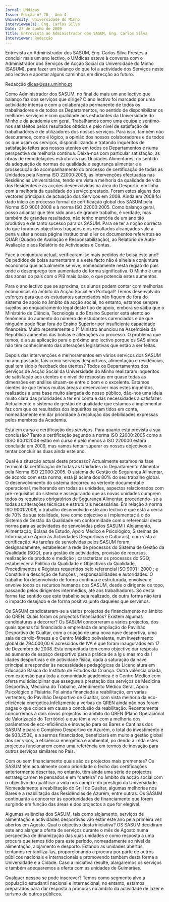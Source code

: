 ```yaml
---
Jornal: UMdicas
Issue: Edição nº 70 - Ano 4
University: Universidade do Minho
Interviewee(s): Eng. Carlos Silva
Date: 27 de Junho de 2009
Title: Entrevista ao Administrador dos SASUM, Eng. Carlos Silva
Interviewer: Redacção
---
```


Entrevista ao Administrador dos SASUM, Eng. Carlos Silva
Prestes a concluir mais um ano lectivo, o UMdicas esteve à
conversa com o Administrador dos Serviços de Acção Social da
Universidade do Minho (SASUM), para fazer um balanço do que foi
a actividade dos Serviços neste ano lectivo e apontar alguns caminhos em
direcção ao futuro.

Redacção
dicas@sas.uminho.pt

Como Administrador dos SASUM,
no final de mais um ano lectivo
que balanço faz dos serviços
que dirige?
O ano lectivo foi marcado por uma
actividade intensa e com a
colaboração permanente de todos
os trabalhadores e de todos os
Departamentos, no sentido de
disponibilizar os melhores
serviços e com qualidade aos
estudantes da Universidade do
Minho e da academia em geral.
Trabalhámos como
uma equipa e
sentimo-nos
satisfeitos pelos
resultados obtidos e
pelo nível de
satisfação de
trabalhadores e de
utilizadores dos
nossos serviços.
Para isso, também não
descuramos, como é lógico, a
opinião dos nossos colaboradores
e de todos os que usam os
serviços, disponibilizando e
tratando inquéritos de satisfação
feitos aos nossos utentes em
todos os Departamentos e numa
perspectiva de melhoria continua.
Deixa-nos com particular
satisfação, as obras de
remodelações estruturais nas
Unidades Alimentares, no sentido
da adequação de normas de
qualidade e segurança alimentar e
a prossecução do
acompanhamento do processo de
certificação de todas as Unidades
pela Norma ISO 22000:2005, as
intervenções efectuadas nas
Residências Universitárias, tendo
em vista a melhoria da qualidade
de vida dos Residentes e as
acções desenvolvidas na área do
Desporto, em linha com a melhoria
da qualidade do serviço prestado.
Foram estes alguns dos vectores
principais de actuação dos
Serviços em 2008. Ainda em 2008
foi dado início ao processo formal
de certificação global dos SASUM
pela Norma ISO 9001:2008 e à
norma ISO 22000:2005.
Como balanço geral,
posso adiantar que
têm sido anos de
grande trabalho, é
verdade, mas
também de grandes
resultados, não
tenho memória de
um ano tão
produtivo e de tanto
sucesso para os
SASUM.
Para se ter a noção correcta do que
foram os objectivos traçados e os
resultados alcançados vale a pena
visitar a nossa página
institucional e ler os documentos
referentes ao QUAR (Quadro de
Avaliação e Responsabilização),
ao Relatório de Auto-Avaliação e
aos Relatório de Actividades e
Contas.

Face à conjuntura actual,
verificaram-se mais pedidos de
bolsa este ano?
Os pedidos de bolsa aumentaram
e a este facto não é alheia a
conjuntura económica que
actualmente se vive,
nomeadamente nesta região do
país onde o desemprego tem
aumentado de forma significativa.
O Minho é uma das zonas do país
com o PIB mais baixo, o que
potencia estes aumentos.

Para o ano lectivo que se
aproxima, os alunos podem
contar com melhorias
económicas no âmbito da Acção
Social em Portugal?
Temos desenvolvido esforços para
que os estudantes carenciados
não fiquem de fora do sistema de
apoio no âmbito da acção social,
no entanto, estamos sempre
sujeitos ao enquadramento legal
deste tipo de apoio, embora se
saiba que o Ministério de Ciência,
Tecnologia e do Ensino Superior
está atento ao fenómeno do
aumento do número de
estudantes carenciados e de que
ninguém pode ficar fora do Ensino
Superior por insuficiente
capacidade financeira.
Muito recentemente o 1º Ministro
anunciou na Assembleia da
República aumentos das bolsas e
alterações ao processo. O
problema que temos, é a sua
aplicação para o próximo ano
lectivo porque os SAS ainda não
têm conhecimento das alterações
legislativas que estão a ser feitas.

Depois das intervenções e
melhoramentos em vários
serviços dos SASUM no ano
passado, tais como serviços
desportivos, alimentação e
residências, qual tem sido o
feedback dos utentes?
Todos os Departamentos dos
Serviços de Acção Social da
Universidade do Minho realizaram
inquéritos de satisfação aos
utentes e o nível de respostas em
quase todas as dimensões em
análise situam-se entre o bom e o
excelente. Estamos cientes de que
temos muitas áreas a desenvolver
mas estes inquéritos, realizados a
uma base muito alargada do nosso
público, dão-nos uma ideia muito
clara das prioridades a ter em
conta e das necessidades a
satisfazer.
Actualmente o
sistema de gestão
de qualidade que
estamos a
implementar faz
com que os
resultados dos
inquéritos sejam
tidos em conta,
nomeadamente em
dar prioridade à
resolução das
debilidades
expressas pelos
membros da
Academia.

Está em curso a certificação dos
serviços. Para quanto está
prevista a sua conclusão?
Tanto a certificação segundo a
norma ISO 22000:2005 como a
ISSO 9001:2008 estão em curso e
pelo menos a ISO 220000 estará
concluída em 2009, mas vamos
tentar superar os nossos
objectivos e tentar concluir as
duas ainda este ano.

Qual é a situação actual deste
processo?
Actualmente estamos na fase
terminal da certificação de todas
as Unidades do Departamento
Alimentar pela Norma ISO
22000:2005. O sistema de Gestão
de Segurança Alimentar, de acordo
com esta norma, está já acima dos
80% do seu trabalho global. O
desenvolvimento do sistema
decorreu na vertente documental
e operacional, melhorando em
todas as unidades, aspectos
relacionados com pré-requisitos
do sistema e assegurando que as
novas unidades cumprem todos
os requisitos obrigatórios de
Segurança Alimentar, procedendo-
se a todas as alterações
técnicas e estruturais
necessárias.
Em relação à norma ISO
9001:2008, o trabalho
desenvolvido este ano
lectivo e que está a cerca
de 70% da sua totalidade,
teve como objectivo a
i mplementaç ã o do
Sistema de Gestão da
Qualidade em
conformidade com o
referencial desta norma
para as actividades
de senvolvidas pelos
SASUM ( Alojamento,
Alimentação, Bolsas de
Estudo, Apoio Médico e
Psicológico, Sistemas de
Informação e Apoio às
Actividades Desportivas e
Culturais), com vista à
certificação. As tarefas
de senvolvidas pelos
SASUM foram,
designadamente,
estabelecer a rede de
processos do Sistema de
Gestão da Qualidade
(SGQ), para gestão de
actividades, provisão de
recursos, realização de
produto e medição ;
caracterizar os processos
do SGQ; estabelecer a
Política da Qualidade e
Objectivos da Qualidade,
Procedimentos e Registos
requeridos pelo referencial
ISO 9001 : 2000 ; e
Constituir a descrição de
funções ,
responsabilidades e
autoridades.
O trabalho foi
desenvolvido de forma
contínua e estruturada,
envolveu e envolve todos
os recursos humanos dos
SASUM, desde o dirigente
de topo, passando pelos
dirigentes intermédios,
até aos trabalhadores.
Só desta forma
faz sentido que
este trabalho
seja realizado,
de outra forma
não terá o
impacto
desejado e de
forma positiva
junto daqueles que
servimos.

Os SASUM candidataram-se a
vários projectos de
financiamento no âmbito do
QREN. Quais foram os projectos
financiados? Existem algumas
candidaturas a decorrer?
Os SASUM concorreram a vários
projectos, dos quais apenas foi
financiado a empreitada de
ampliação do Pavilhão Desportivo
de Gualtar, com a criação de uma
nova nave desportiva, uma sala de
cardio-fitness e o Centro Médico
polivalente, num investimento
global de 794.000,00 € acrescidos
de IVA e que foram inaugurados em
17 de Dezembro de 2008. Esta
empreitada tem como objectivo
dar resposta ao aumento de
espaço desportivo para a prática
de a lg u mas mo da l idades
desportivas e de actividade física,
dada a saturação da nave principal
e responder às necessidades
pedagógicas da Licenciatura em
Educação Básica do Instituto de
Estudos da Criança. Outra valência
criada, com extensão para toda a
comunidade académica é o Centro
Médico com oferta multidisciplinar
que assegure a prestação dos
serviços de Medicina Desportiva,
Medicina do Trabalho, Atendimento
Médico Geral, Apoio Psicológico e
Fisiatria.
Foi ainda financiada a reabilitação,
em várias vertentes, do Pavilhão
Desportivo de Gualtar, com vista
melhoria da eco-eficiência
energética.Infelizmente a verbas
do QREN ainda não nos
foram pagas o que coloca
em causa a conclusão da
reabilitação.
Recentemente
concorremos a dois novos
projectos no âmbito do
QREN (Plano Operacional
de Valorização do
Território) e que têm a ver
com a melhoria dos
parâmetros de eco-eficiência 
e inovação para
os Bares e Cantinas dos
SASUM e para o Complexo
Desportivo de Azurém, o
total do investimento é de
933.253€, e a sermos
financiados, beneficiará em
muito a gestão global dos
ser viços, a eficiência
energética e ambiental,
po dendo a i nda estes
projectos funcionarem
como uma referência em
termos de inovação para
outros serviços similares
no País.

Com ou sem
financiamento quais são
os projectos mais
prementes?
Os SASUM têm
actualmente
como prioridade
o fecho das
certificações
anteriormente
descritas, no
entanto, têm
ainda uma série
de projectos
estrategicamen
te pensados e
em “carteira” no
âmbito da acção
social com o
objectivo de
qualificar a vida
nos campi e do
prestígio da
Universidade.
Nomeadamente a
reabilitação do Grill de
Gualtar, algumas melhorias
nos Bares e a reabilitação
das Residências de Azurém, entre
outras. Os SASUM continuarão a
concorrer às oportunidades de
financiamento que forem surgindo
em função das áreas e dos
projectos a que for elegível.

Algumas valências dos SASUM,
tais como alojamento, serviços
de alimentação e actividades
desportivas vão estar este ano
pela primeira vez abertos em
Agosto. Qual o objectivo desta
iniciativa?
OS SASUM decidiram
este ano alargar a
oferta de serviços
durante o mês de
Agosto numa
perspectiva de
dinamização das
suas unidades e
como resposta a
uma procura que
temos tido para este
período,
nomeadamente ao
nível da
alimentação,
alojamento e
desporto.
Estando as unidades abertas,
tentamos rentabiliza-las,
proporcionando a procura por
parte de outros públicos nacionais
e internacionais e promovendo
também desta forma a
Universidade e a Cidade. Caso a
iniciativa resulte, alargaremos os
serviços e também adequaremos
a oferta com as unidades de
Guimarães.

Qualquer pessoa se pode
inscrever?
Temos como segmento alvo a
população estudantil nacional e
internacional, no entanto,
estamos preparados para dar
resposta a procuras no âmbito da
actividade de lazer e turismo de
outros públicos.